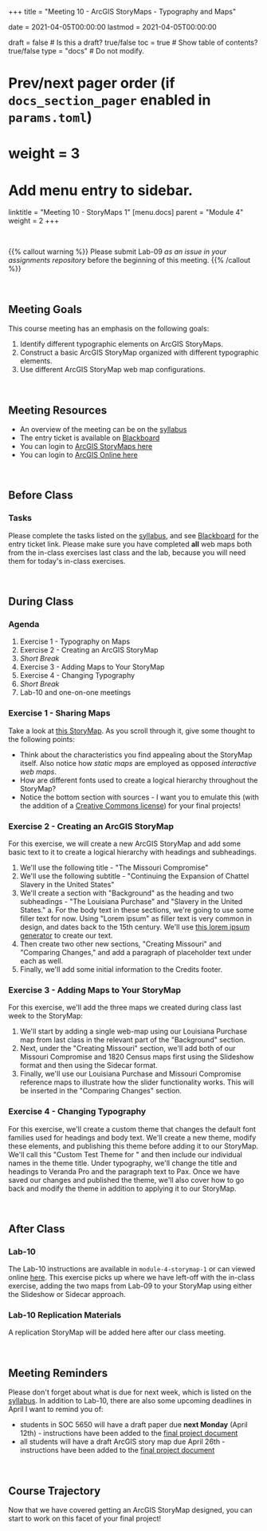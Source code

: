 +++
  title = "Meeting 10 - ArcGIS StoryMaps - Typography and Maps"
  
  date = 2021-04-05T00:00:00
  lastmod = 2021-04-05T00:00:00
  
  draft = false  # Is this a draft? true/false
  toc = true  # Show table of contents? true/false
  type = "docs"  # Do not modify.
  
  # Prev/next pager order (if `docs_section_pager` enabled in `params.toml`)
  # weight = 3
  
  # Add menu entry to sidebar.
  linktitle = "Meeting 10 - StoryMaps 1"
  [menu.docs]
  parent = "Module 4"
  weight = 2
+++

<br> 

{{% callout warning %}}
Please submit Lab-09 *as an issue in your assignments repository* before the beginning of this meeting.
{{% /callout %}}

<br>

## Meeting Goals
This course meeting has an emphasis on the following goals:

  1. Identify different typographic elements on ArcGIS StoryMaps.
  2. Construct a basic ArcGIS StoryMap organized with different typographic elements.
  3. Use different ArcGIS StoryMap web map configurations.
  
<br>

## Meeting Resources

  * An overview of the meeting can be on the [syllabus](https://slu-soc5650.github.io/syllabus/module-4-map-products-with-arcgis.html)
  * The entry ticket is available on [Blackboard](https://blackboard.slu.edu/)
  * You can login to [ArcGIS StoryMaps here](https://storymaps.arcgis.com)
  * You can login to [ArcGIS Online here](https://www.arcgis.com/home/signin.html)

<br>

## Before Class
### Tasks
Please complete the tasks listed on the [syllabus](https://slu-soc5650.github.io/syllabus/module-4-map-products-with-arcgis.html), and see [Blackboard](https://blackboard.slu.edu) for the entry ticket link. Please make sure you have completed **all** web maps both from the in-class exercises last class and the lab, because you will need them for today's in-class exercises.

<br>

## During Class
### Agenda

  1. Exercise 1 - Typography on Maps
  2. Exercise 2 - Creating an ArcGIS StoryMap
  3. *Short Break*
  4. Exercise 3 - Adding Maps to Your StoryMap
  5. Exercise 4 - Changing Typography
  5. *Short Break*
  6. Lab-10 and one-on-one meetings

### Exercise 1 - Sharing Maps
Take a look at [this StoryMap](https://storymaps.arcgis.com/stories/0ae7ea467f5e4701a2968c11d94eb688). As you scroll through it, give some thought to the following points:

  * Think about the characteristics you find appealing about the StoryMap itself. Also notice how *static maps* are employed as opposed *interactive web maps*.
  * How are different fonts used to create a logical hierarchy throughout the StoryMap?
  * Notice the bottom section with sources - I want you to emulate this (with the addition of a [Creative Commons license](https://creativecommons.org/share-your-work/)) for your final projects!

### Exercise 2 - Creating an ArcGIS StoryMap
For this exercise, we will create a new ArcGIS StoryMap and add some basic text to it to create a logical hierarchy with headings and subheadings.

  1. We'll use the following title - "The Missouri Compromise"
  2. We'll use the following subtitle - "Continuing the Expansion of Chattel Slavery in the United States"
  3. We'll create a section with "Background" as the heading and two subheadings - "The Louisiana Purchase" and "Slavery in the United States." 
      a. For the body text in these sections, we're going to use some filler text for now. Using "Lorem ipsum" as filler text is very common in design, and dates back to the 15th century. We'll use [this lorem ipsum generator](https://loremipsum.io) to create our text.
  5. Then create two other new sections, "Creating Missouri" and "Comparing Changes," and add a paragraph of placeholder text under each as well.
  6. Finally, we'll add some initial information to the Credits footer.

### Exercise 3 - Adding Maps to Your StoryMap
For this exercise, we'll add the three maps we created during class last week to the StoryMap:

  1. We'll start by adding a single web-map using our Louisiana Purchase map from last class in the relevant part of the "Background" section.
  2. Next, under the "Creating Missouri" section, we'll add both of our Missouri Compromise and 1820 Census maps first using the Slideshow format and then using the Sidecar format.
  3. Finally, we'll use our Louisiana Purchase and Missouri Compromise reference maps to illustrate how the slider functionality works. This will be inserted in the "Comparing Changes" section.
  
### Exercise 4 - Changing Typography
For this exercise, we'll create a custom theme that changes the default font families used for headings and body text. We'll create a new theme, modify these elements, and publishing this theme before adding it to our StoryMap. We'll call this "Custom Test Theme for " and then include our individual names in the theme title. Under typography, we'll change the title and headings to Veranda Pro and the paragraph text to Pax. Once we have saved our changes and published the theme, we'll also cover how to go back and modify the theme in addition to applying it to our StoryMap.

<br>

## After Class
### Lab-10
The Lab-10 instructions are available in `module-4-storymap-1` or can viewed online [here](https://github.com/slu-soc5650/module-4-storymap-1/blob/master/assignments/lab-10.pdf). This exercise picks up where we have left-off with the in-class exercise, adding the two maps from Lab-09 to your StoryMap using either the Slideshow or Sidecar approach.

### Lab-10 Replication Materials
A replication StoryMap will be added here after our class meeting.

<br>

## Meeting Reminders
Please don't forget about what is due for next week, which is listed on the [syllabus](https://slu-soc5650.github.io/syllabus/module-4-map-products-with-arcgis.html). In addition to Lab-10, there are also some upcoming deadlines in April I want to remind you of: 

  * students in SOC 5650 will have a draft paper due **next Monday** (April 12th) - instructions have been added to the [final project document](https://slu-soc5650.github.io/final-project/research-note.html)
  * all students will have a draft ArcGIS story map due April 26th - instructions have been added to the [final project document](https://slu-soc5650.github.io/final-project/arcgis-storymap.html)

<br>

## Course Trajectory
Now that we have covered getting an ArcGIS StoryMap designed, you can start to work on this facet of your final project! 
